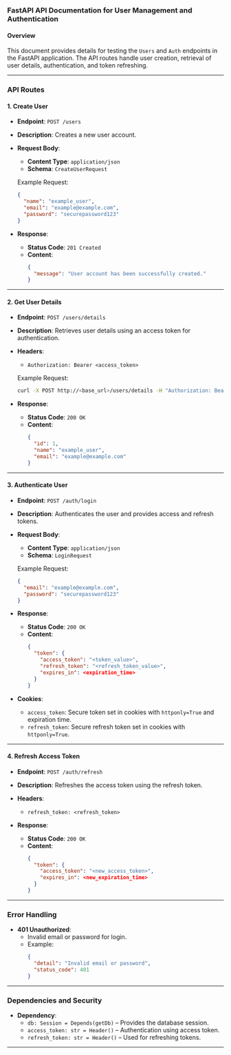 

### FastAPI API Documentation for User Management and Authentication

#### Overview
This document provides details for testing the `Users` and `Auth` endpoints in the FastAPI application. The API routes handle user creation, retrieval of user details, authentication, and token refreshing.

---

### API Routes

#### 1. **Create User**
- **Endpoint**: `POST /users`
- **Description**: Creates a new user account.
- **Request Body**: 
  - **Content Type**: `application/json`
  - **Schema**: `CreateUserRequest`
  
  Example Request:
  ```json
  {
    "name": "example_user",
    "email": "example@example.com",
    "password": "securepassword123"
  }
  ```

- **Response**: 
  - **Status Code**: `201 Created`
  - **Content**: 
    ```json
    {
      "message": "User account has been successfully created."
    }
    ```

---

#### 2. **Get User Details**
- **Endpoint**: `POST /users/details`
- **Description**: Retrieves user details using an access token for authentication.
- **Headers**:
  - `Authorization: Bearer <access_token>`
  
  Example Request:
  ```bash
  curl -X POST http://<base_url>/users/details -H "Authorization: Bearer <access_token>"
  ```

- **Response**:
  - **Status Code**: `200 OK`
  - **Content**:
    ```json
    {
      "id": 1,
      "name": "example_user",
      "email": "example@example.com"
    }
    ```

---

#### 3. **Authenticate User**
- **Endpoint**: `POST /auth/login`
- **Description**: Authenticates the user and provides access and refresh tokens.
- **Request Body**: 
  - **Content Type**: `application/json`
  - **Schema**: `LoginRequest`
  
  Example Request:
  ```json
  {
    "email": "example@example.com",
    "password": "securepassword123"
  }
  ```

- **Response**: 
  - **Status Code**: `200 OK`
  - **Content**: 
    ```json
    {
      "token": {
        "access_token": "<token_value>",
        "refresh_token": "<refresh_token_value>",
        "expires_in": <expiration_time>
      }
    }
    ```

- **Cookies**:
  - `access_token`: Secure token set in cookies with `httponly=True` and expiration time.
  - `refresh_token`: Secure refresh token set in cookies with `httponly=True`.

---

#### 4. **Refresh Access Token**
- **Endpoint**: `POST /auth/refresh`
- **Description**: Refreshes the access token using the refresh token.
- **Headers**:
  - `refresh_token: <refresh_token>`

- **Response**:
  - **Status Code**: `200 OK`
  - **Content**: 
    ```json
    {
      "token": {
        "access_token": "<new_access_token>",
        "expires_in": <new_expiration_time>
      }
    }
    ```

---

### Error Handling
- **401 Unauthorized**: 
  - Invalid email or password for login.
  - Example:
    ```json
    {
      "detail": "Invalid email or password",
      "status_code": 401
    }
    ```

---

### Dependencies and Security
- **Dependency**: 
  - `db: Session = Depends(getDb)` – Provides the database session.
  - `access_token: str = Header()` – Authentication using access token.
  - `refresh_token: str = Header()` – Used for refreshing tokens.

---

